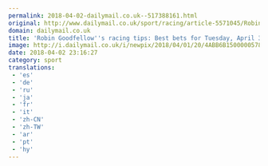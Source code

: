 ```yaml
---
permalink: 2018-04-02-dailymail.co.uk--517388161.html
original: http://www.dailymail.co.uk/sport/racing/article-5571045/Robin-Goodfellows-racing-tips-Best-bets-April-3.html?ITO=1490&ns_mchannel=rss&ns_campaign=1490
domain: dailymail.co.uk
title: 'Robin Goodfellow''s racing tips: Best bets for Tuesday, April 3'
image: http://i.dailymail.co.uk/i/newpix/2018/04/01/20/4ABB6B1500000578-0-image-a-6_1522610213081.jpg
date: 2018-04-02 23:16:27
category: sport
translations: 
 - 'es'
 - 'de'
 - 'ru'
 - 'ja'
 - 'fr'
 - 'it'
 - 'zh-CN'
 - 'zh-TW'
 - 'ar'
 - 'pt'
 - 'hy'
---
```


